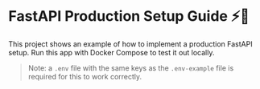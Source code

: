 # FastAPI Production Setup Guide ⚡️🚀

This project shows an example of how to implement a production FastAPI setup. Run this app with Docker Compose to test it out locally.

> Note: a `.env` file with the same keys as the `.env-example` file is required for this to work correctly.
